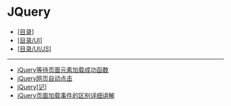# JQuery
- [[目录]](/)
- [[目录/UI]](/UI/)
- [[目录/UI/JS]](/UI/JS/)
---
- [jQuery等待页面元素加载成功函数](/UI/JS/JQuery/jQuery等待页面元素加载成功函数)
- [jQuery网页自动点击](/UI/JS/JQuery/jQuery网页自动点击)
- [jQuery[记]](/UI/JS/JQuery/jQuery[记])
- [jQuery页面加载事件的区别详细讲解](/UI/JS/JQuery/jQuery页面加载事件的区别详细讲解)

